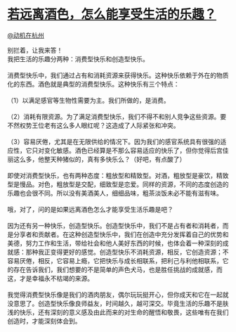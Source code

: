 
#  [若远离酒色，怎么能享受生活的乐趣？](https://zhihu.com/questions/22337430)



[@动机在杭州](https://zhihu.com/people/fb1339246968bdebd53e07885ac47125)

别拦着，让我来答！<br>我把生活的乐趣分两种：消费型快乐和创造型快乐。<br><br>消费型快乐中，我们通过占有和消耗资源来获得快乐。这种快乐依赖于外在的物质化的东西。酒色就是典型的消费型快乐。这种快乐有三个特点：<br><br>（1）以满足感官等生物性需要为主。我们所做的，是消费。<br><br>（2）消耗有限资源。为了满足消费型快乐，我们不得不和别人竞争这些资源。要不然权势王位老有这么多人眼红呢？这造成了人际紧张和冲突。<br><br>（3）容易厌倦，尤其是在无限供给的情况下。因为我们的感官系统具有很强的适应性，它只对变化敏感。酒色已经算是不那么容易适应的快乐了，但你觉得后宫佳丽这么多，他整天种猪似的，真有多快乐么？（好吧，有点酸了）<br><br>即使对消费型快乐，也有两种态度：粗放型和精致型。对酒，粗放型是豪饮，精致型是慢品。对色，粗放型是交配，细致型是恋爱。同样的资源，不同的态度创造的乐趣也会很不同。所以没有美酒美人，细细品味，粗茶淡饭未必不能有滋有味。<br><br>哦，对了，问的是如果远离酒色怎么才能享受生活乐趣是吧？<br><br>因为还有另一种快乐，创造型快乐。创造型快乐中，我们不是占有者和消耗者，而是分享者和贡献者。在这种创造型快乐中，我们在创造中充分发挥着自己的优势和美德，努力工作和生活，带给社会和他人美好东西的时候，也体会着一种深刻的成就感：那种我正变得更好的感觉。创造型快乐不消耗资源，相反，它创造资源；不容易厌倦，相反，它容易上瘾，它把快乐与成长相联系，把利己与利他相联系，它的存在告诉我们，我们想要的不是简单的声色犬马，也是胜任挑战的成就感，而这，才是幸福永不枯竭的来源。<br><br>我觉得消费型快乐像是我们的酒肉朋友，偶尔玩玩挺开心，但你成天和它在一起就没意思了。创造型快乐像良师益友，时间越久，越可深交。毕竟生活的乐趣不是肤浅的快乐，还有深刻的意义感及由此而来的对生命的醒悟和敬畏，这些唯有在我们创造时，才能深刻体会到。